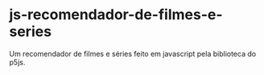 # js-recomendador-de-filmes-e-series
Um recomendador de filmes e séries feito em javascript pela biblioteca do p5js.
